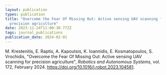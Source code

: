 ```yaml
---
layout: publication
types: publication
title: "Overcome the Fear Of Missing Out: Active sensing UAV scanning for
  precision agriculture"
date: 2023-11-24T11:00:30.772Z
tags: journal_publications
publication_date: 2024-02-01
---
```

<!--StartFragment-->

M. Krestenitis, E. Raptis, A. Kapoutsis, K. Ioannidis, E. Kosmatopoulos, S. Vrochidis, "Overcome the Fear Of Missing Out: Active sensing UAV scanning for precision agriculture", *Robotics and Autonomous Systems,* vol. 172, February 2024. <https://doi.org/10.1016/j.robot.2023.104581>.

<!--EndFragment-->